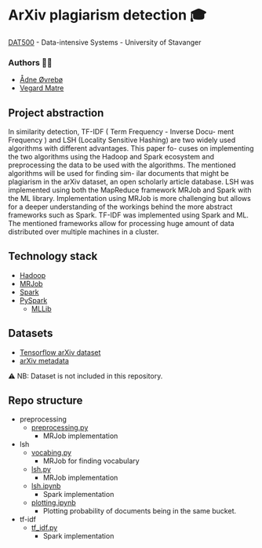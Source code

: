 # ArXiv plagiarism detection 🎓
[DAT500](https://www.uis.no/en/course/DAT500_1) - Data-intensive Systems - University of Stavanger
### Authors ✍🏻
- [Ådne Øvrebø](https://github.com/adneovrebo)
- [Vegard Matre](https://github.com/vmatre)

## Project abstraction
In similarity detection, TF-IDF ( Term Frequency - Inverse Docu-
ment Frequency ) and LSH (Locality Sensitive Hashing) are two
widely used algorithms with different advantages. This paper fo-
cuses on implementing the two algorithms using the Hadoop and
Spark ecosystem and preprocessing the data to be used with the
algorithms. The mentioned algorithms will be used for finding sim-
ilar documents that might be plagiarism in the arXiv dataset, an
open scholarly article database. LSH was implemented using both
the MapReduce framework MRJob and Spark with the ML library.
Implementation using MRJob is more challenging but allows for
a deeper understanding of the workings behind the more abstract
frameworks such as Spark. TF-IDF was implemented using Spark
and ML. The mentioned frameworks allow for processing huge
amount of data distributed over multiple machines in a cluster.

## Technology stack 
- [Hadoop](https://hadoop.apache.org/)
- [MRJob](https://mrjob.readthedocs.io/en/latest/)
- [Spark](https://spark.apache.org/)
- [PySpark](https://spark.apache.org/docs/latest/api/python/pyspark.html)
    - [MLLib](https://spark.apache.org/docs/latest/mllib-guide.html)

## Datasets
- [Tensorflow arXiv dataset](https://www.tensorflow.org/datasets/catalog/scientific_papers)
- [arXiv metadata](https://www.kaggle.com/datasets/Cornell-University/arxiv)

⚠️ NB: Dataset is not included in this repository.

## Repo structure
- preprocessing 
    - [preprocessing.py](preprocessing/preprocessing.py)
        - MRJob implementation
- lsh
    - [vocabing.py](lsh/vocabing.py)
        - MRJob for finding vocabulary
    - [lsh.py](lsh/lsh.py)
        - MRJob implementation
    - [lsh.ipynb](lsh/lsh.ipynb)
        - Spark implementation
    - [plotting.ipynb](lsh/plotting.ipynb)
        - Plotting probability of documents being in the same bucket.
- tf-idf
    - [tf_idf.py](tf-idf/tf_idf.py)
        - Spark implementation
